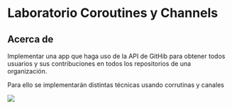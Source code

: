 # Laboratorio Coroutines y Channels

## Acerca de
Implementar una app que haga uso de la API de GitHib para obtener todos usuarios y sus contribuciones en todos los repositorios
de una organización.

Para ello se implementarán distintas técnicas usando corrutinas y canales

![](https://play.kotlinlang.org/resources/hands-on/Introduction%20to%20Coroutines%20and%20Channels/assets/1-intro/InitialWindow.png)